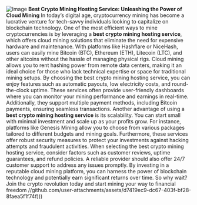 
![Image](https://github.com/user-attachments/assets/d7419ec9-dc67-403f-bf28-8faea5f1f74f)
**Best Crypto Mining Hosting Service: Unleashing the Power of Cloud Mining**
In today’s digital age, cryptocurrency mining has become a lucrative venture for tech-savvy individuals looking to capitalize on blockchain technology. One of the most efficient ways to mine cryptocurrencies is by leveraging a **best crypto mining hosting service**, which offers cloud mining solutions that eliminate the need for expensive hardware and maintenance. With platforms like Hashflare or NiceHash, users can easily mine Bitcoin (BTC), Ethereum (ETH), Litecoin (LTC), and other altcoins without the hassle of managing physical rigs.
Cloud mining allows you to rent hashing power from remote data centers, making it an ideal choice for those who lack technical expertise or space for traditional mining setups. By choosing the best crypto mining hosting service, you can enjoy features such as automatic payouts, low electricity costs, and round-the-clock uptime. These services often provide user-friendly dashboards where you can monitor your mining performance and earnings in real-time. Additionally, they support multiple payment methods, including Bitcoin payments, ensuring seamless transactions.
Another advantage of using a **best crypto mining hosting service** is its scalability. You can start small with minimal investment and scale up as your profits grow. For instance, platforms like Genesis Mining allow you to choose from various packages tailored to different budgets and mining goals. Furthermore, these services offer robust security measures to protect your investments against hacking attempts and fraudulent activities.
When selecting the best crypto mining hosting service, consider factors such as customer reviews, uptime guarantees, and refund policies. A reliable provider should also offer 24/7 customer support to address any issues promptly. By investing in a reputable cloud mining platform, you can harness the power of blockchain technology and potentially earn significant returns over time. So why wait? Join the crypto revolution today and start mining your way to financial freedom 
 //github.com/user-attachments/assets/d7419ec9-dc67-403f-bf28-8faea5f1f74f)))
